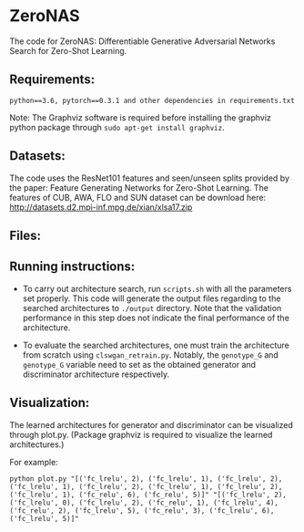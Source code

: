 # ZeroNAS
The code for ZeroNAS: Differentiable Generative Adversarial Networks Search for Zero-Shot Learning.
## Requirements:
```
python==3.6, pytorch==0.3.1 and other dependencies in requirements.txt
```

Note: The Graphviz software is required before installing the graphviz python package through ```sudo apt-get install graphviz```.
## Datasets:
The code uses the ResNet101 features and seen/unseen splits provided by the paper: Feature Generating Networks for Zero-Shot Learning.
The features of CUB, AWA, FLO and SUN dataset can be download here: <http://datasets.d2.mpi-inf.mpg.de/xian/xlsa17.zip>
## Files:
## Running instructions:
- To carry out architecture search, run ```scripts.sh``` with all the parameters set properly. This code will generate the output files regarding to the searched architectures to ```./output``` directory.
Note that the validation performance in this step does not indicate the final performance of the architecture. 

- To evaluate the searched architectures, one must train the architecture from scratch using ```clswgan_retrain.py```. Notably, the ```genotype_G``` and ```genotype_G``` variable need to set as the obtained generator and discriminator architecture respectively.
## Visualization:
The learned architectures for generator and discriminator can be visualized through plot.py. (Package graphviz is required to visualize the learned architectures.)

For example:
```
python plot.py "[('fc_lrelu', 2), ('fc_lrelu', 1), ('fc_lrelu', 2), ('fc_lrelu', 1), ('fc_lrelu', 2), ('fc_lrelu', 1), ('fc_lrelu', 2), ('fc_lrelu', 1), ('fc_relu', 6), ('fc_relu', 5)]" "[('fc_lrelu', 2), ('fc_lrelu', 0), ('fc_lrelu', 2), ('fc_relu', 1), ('fc_lrelu', 4), ('fc_relu', 2), ('fc_lrelu', 5), ('fc_relu', 3), ('fc_lrelu', 6), ('fc_lrelu', 5)]"
```
